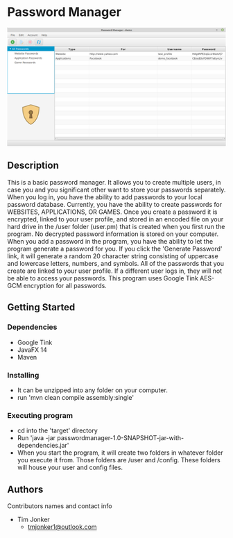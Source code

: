 # Password Manager

![screenshot of program](https://github.com/tmjonker8/PasswordManager/blob/master/Images/main-screenshot.png)

## Description

This is a basic password manager.  It allows you to create multiple users, in case you and you significant other want to store your passwords separately.  When you log in, you have the ability to add passwords to your local password database. Currently, you have the ability to create passwords for WEBSITES, APPLICATIONS, OR GAMES.  Once you create a password it is encrypted, linked to your user profile, and stored in an encoded file on your hard drive in the /user folder (user.pm) that is created when you first run the program.  No decrypted password information is stored on your computer.  When you add a password in the program, you have the ability to let the program generate a password for you.  If you click the 'Generate Password' link, it will generate a random 20 character string consisting of uppercase and lowercase letters, numbers, and symbols. All of the passwords that you create are linked to your user profile.  If a different user logs in, they will not be able to access your passwords.  This program uses Google Tink AES-GCM encryption for all passwords.

## Getting Started

### Dependencies

* Google Tink
* JavaFX 14
* Maven

### Installing

* It can be unzipped into any folder on your computer.
* run 'mvn clean compile assembly:single' 


### Executing program

* cd into the 'target' directory
* Run 'java -jar passwordmanager-1.0-SNAPSHOT-jar-with-dependencies.jar'
 * When you start the program, it will create two folders in whatever folder you execute it from.  Those folders are /user and /config.  These folders will house your user and config files.


## Authors

Contributors names and contact info

* Tim Jonker
  - tmjonker1@outlook.com

